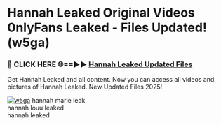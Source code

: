 # Hannah Leaked Original Videos 0nlyFans Leaked - Files Updated! (w5ga)

<h3>🔴 CLICK HERE 🌐==►► <a href="https://tinyurl.com/2jnfzry5" rel="nofollow">Hannah Leaked Updated Files</a></h3>

Get Hannah Leaked and all content. Now you can access all videos and pictures of Hannah Leaked. New Updated Files 2025!

[![w5ga](https://i.imgur.com/GyGTBgg.gif)](https://tinyurl.com/2jnfzry5)
hannah marie leak<br>
hannah louu leaked<br>
hannah leaked